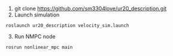 1. git clone https://github.com/sm3304love/ur20_description.git
2. Launch simulation
```
roslaunch ur20_description velocity_sim.launch
```
3. Run NMPC node
```
rosrun nonlinear_mpc main
```
